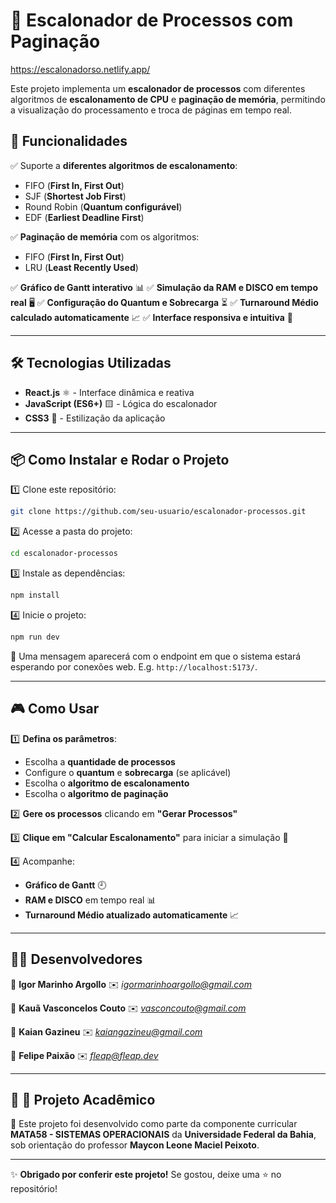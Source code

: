 # 🔄 Escalonador de Processos com Paginação
https://escalonadorso.netlify.app/

Este projeto implementa um **escalonador de processos** com diferentes algoritmos de **escalonamento de CPU** e **paginação de memória**, permitindo a visualização do processamento e troca de páginas em tempo real.

## 🚀 Funcionalidades

✅ Suporte a **diferentes algoritmos de escalonamento**:
- FIFO (**First In, First Out**)
- SJF (**Shortest Job First**)
- Round Robin (**Quantum configurável**)
- EDF (**Earliest Deadline First**)

✅ **Paginação de memória** com os algoritmos:
- FIFO (**First In, First Out**)
- LRU (**Least Recently Used**)

✅ **Gráfico de Gantt interativo** 📊
✅ **Simulação da RAM e DISCO em tempo real** 🖥️
✅ **Configuração do Quantum e Sobrecarga** ⏳
✅ **Turnaround Médio calculado automaticamente** 📈
✅ **Interface responsiva e intuitiva** 🎨

---

## 🛠️ Tecnologias Utilizadas

- **React.js** ⚛️ - Interface dinâmica e reativa
- **JavaScript (ES6+)** 🟨 - Lógica do escalonador
- **CSS3** 🎨 - Estilização da aplicação

---

## 📦 Como Instalar e Rodar o Projeto

1️⃣ Clone este repositório:
```sh
git clone https://github.com/seu-usuario/escalonador-processos.git
```

2️⃣ Acesse a pasta do projeto:
```sh
cd escalonador-processos
```

3️⃣ Instale as dependências:
```sh
npm install
```

4️⃣ Inicie o projeto:
```sh
npm run dev
```

🔹 Uma mensagem aparecerá com o endpoint em que o sistema estará esperando por conexões web. E.g. `http://localhost:5173/`.

---

## 🎮 Como Usar

1️⃣ **Defina os parâmetros**:
   - Escolha a **quantidade de processos**
   - Configure o **quantum** e **sobrecarga** (se aplicável)
   - Escolha o **algoritmo de escalonamento**
   - Escolha o **algoritmo de paginação**
   
2️⃣ **Gere os processos** clicando em **"Gerar Processos"**

3️⃣ **Clique em "Calcular Escalonamento"** para iniciar a simulação 🚀

4️⃣ Acompanhe:
   - **Gráfico de Gantt** 🕘
   - **RAM e DISCO** em tempo real 📊
   - **Turnaround Médio atualizado automaticamente** 📈

---

## 🧑‍💻 Desenvolvedores

👤 **Igor Marinho Argollo**
✉️ *igormarinhoargollo@gmail.com*

👤 **Kauã Vasconcelos Couto**
✉️ *vasconcouto@gmail.com*

👤 **Kaian Gazineu**
✉️ *kaiangazineu@gmail.com*

👤 **Felipe Paixão**
✉️ *fleap@fleap.dev*

---

## 🔹 🏫 Projeto Acadêmico

📌 Este projeto foi desenvolvido como parte da componente curricular **MATA58 - SISTEMAS OPERACIONAIS** da **Universidade Federal da Bahia**, sob orientação do professor **Maycon Leone Maciel Peixoto**.

---

✨ **Obrigado por conferir este projeto!** Se gostou, deixe uma ⭐ no repositório!
